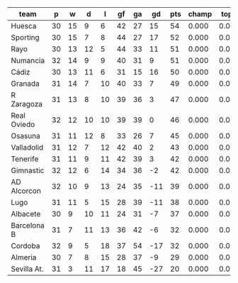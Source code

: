 |    team     | p  | w  | d  | l  | gf | ga | gd  | pts | champ | top2  | top3  | top4  |  5-7  | bot4  | bot3  | bot2  |
|-------------|----|----|----|----|----|----|-----|-----|-------|-------|-------|-------|-------|-------|-------|-------|
| Huesca      | 30 | 15 |  9 |  6 | 42 | 27 |  15 |  54 | 0.000 | 0.000 | 0.000 | 0.000 | 0.000 | 0.000 | 0.000 | 0.000|
| Sporting    | 30 | 15 |  7 |  8 | 44 | 27 |  17 |  52 | 0.000 | 0.000 | 0.000 | 0.000 | 0.000 | 0.000 | 0.000 | 0.000|
| Rayo        | 30 | 13 | 12 |  5 | 44 | 33 |  11 |  51 | 0.000 | 0.000 | 0.000 | 0.000 | 0.000 | 0.000 | 0.000 | 0.000|
| Numancia    | 32 | 14 |  9 |  9 | 40 | 31 |   9 |  51 | 0.000 | 0.000 | 0.000 | 0.000 | 0.000 | 0.000 | 0.000 | 0.000|
| Cádiz       | 30 | 13 | 11 |  6 | 31 | 15 |  16 |  50 | 0.000 | 0.000 | 0.000 | 0.000 | 0.000 | 0.000 | 0.000 | 0.000|
| Granada     | 31 | 14 |  7 | 10 | 40 | 33 |   7 |  49 | 0.000 | 0.000 | 0.000 | 0.000 | 0.000 | 0.000 | 0.000 | 0.000|
| R Zaragoza  | 31 | 13 |  8 | 10 | 39 | 36 |   3 |  47 | 0.000 | 0.000 | 0.000 | 0.000 | 0.000 | 0.000 | 0.000 | 0.000|
| Real Oviedo | 32 | 12 | 10 | 10 | 39 | 39 |   0 |  46 | 0.000 | 0.000 | 0.000 | 0.000 | 0.000 | 0.000 | 0.000 | 0.000|
| Osasuna     | 31 | 11 | 12 |  8 | 33 | 26 |   7 |  45 | 0.000 | 0.000 | 0.000 | 0.000 | 0.000 | 0.000 | 0.000 | 0.000|
| Valladolid  | 31 | 12 |  7 | 12 | 42 | 40 |   2 |  43 | 0.000 | 0.000 | 0.000 | 0.000 | 0.000 | 0.000 | 0.000 | 0.000|
| Tenerife    | 31 | 11 |  9 | 11 | 42 | 39 |   3 |  42 | 0.000 | 0.000 | 0.000 | 0.000 | 0.000 | 0.000 | 0.000 | 0.000|
| Gimnastic   | 32 | 12 |  6 | 14 | 34 | 36 |  -2 |  42 | 0.000 | 0.000 | 0.000 | 0.000 | 0.000 | 0.000 | 0.000 | 0.000|
| AD Alcorcon | 32 | 10 |  9 | 13 | 24 | 35 | -11 |  39 | 0.000 | 0.000 | 0.000 | 0.000 | 0.000 | 0.000 | 0.000 | 0.000|
| Lugo        | 31 | 11 |  5 | 15 | 28 | 39 | -11 |  38 | 0.000 | 0.000 | 0.000 | 0.000 | 0.000 | 0.000 | 0.000 | 0.000|
| Albacete    | 30 |  9 | 10 | 11 | 24 | 31 |  -7 |  37 | 0.000 | 0.000 | 0.000 | 0.000 | 0.000 | 0.000 | 0.000 | 0.000|
| Barcelona B | 31 |  7 | 11 | 13 | 36 | 42 |  -6 |  32 | 0.000 | 0.000 | 0.000 | 0.000 | 0.000 | 0.000 | 0.000 | 0.000|
| Cordoba     | 32 |  9 |  5 | 18 | 37 | 54 | -17 |  32 | 0.000 | 0.000 | 0.000 | 0.000 | 0.000 | 0.000 | 0.000 | 0.000|
| Almeria     | 30 |  7 |  8 | 15 | 28 | 37 |  -9 |  29 | 0.000 | 0.000 | 0.000 | 0.000 | 0.000 | 0.000 | 0.000 | 0.000|
| Sevilla At. | 31 |  3 | 11 | 17 | 18 | 45 | -27 |  20 | 0.000 | 0.000 | 0.000 | 0.000 | 0.000 | 0.000 | 0.000 | 0.000|
